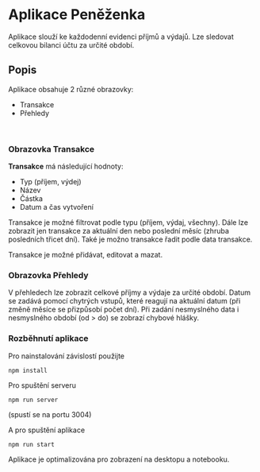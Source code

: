# Aplikace Peněženka

Aplikace slouží ke každodenní evidenci příjmů a výdajů. Lze sledovat celkovou bilanci účtu za určité období.

## Popis
Aplikace obsahuje 2 různé obrazovky:

- Transakce
- Přehledy
<br>

### Obrazovka Transakce

**Transakce** má následující hodnoty:
- Typ (příjem, výdej)
- Název
- Částka
- Datum a čas vytvoření

Transakce je možné filtrovat podle typu (příjem, výdaj, všechny). Dále lze zobrazit jen transakce za aktuální den nebo poslední měsíc (zhruba posledních třicet dní). Také je možno transakce řadit podle data transakce.

Transakce je možné přidávat, editovat a mazat.
<br>

### Obrazovka Přehledy

V přehledech lze zobrazit celkové příjmy a výdaje za určité období. Datum se zadává pomocí chytrých vstupů, které reagují na aktuální datum (při změně měsíce se přizpůsobí počet dní). Při zadání nesmyslného data i nesmyslného období (od > do) se zobrazí chybové hlášky.
<br>

### Rozběhnutí aplikace

Pro nainstalování závislostí použijte
```
npm install
```

Pro spuštění serveru
```
npm run server
```
(spustí se na portu 3004)


A pro spuštění aplikace
```
npm run start
```

Aplikace je optimalizována pro zobrazení na desktopu a notebooku.